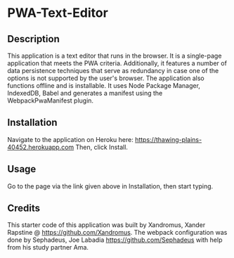 # PWA-Text-Editor

## Description

This application is a text editor that runs in the browser. It is a single-page application that meets the PWA criteria. Additionally, it features a number of data persistence techniques that serve as redundancy in case one of the options is not supported by the user's browser. The application also functions offline and is installable. It uses Node Package Manager, IndexedDB, Babel and generates a manifest using the WebpackPwaManifest plugin.

## Installation

Navigate to the application on Heroku here: https://thawing-plains-40452.herokuapp.com
Then, click Install.



## Usage

Go to the page via the link given above in Installation, then start typing.

## Credits

This starter code of this application was built by Xandromus, Xander Rapstine @ https://github.com/Xandromus. The webpack configuration was done by Sephadeus, Joe Labadia https://github.com/Sephadeus with help from his study partner Ama.
